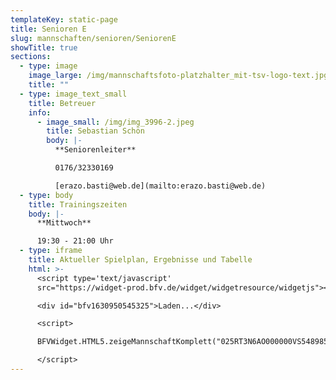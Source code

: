 ```yaml
---
templateKey: static-page
title: Senioren E
slug: mannschaften/senioren/SeniorenE
showTitle: true
sections:
  - type: image
    image_large: /img/mannschaftsfoto-platzhalter_mit-tsv-logo-text.jpg
    title: ""
  - type: image_text_small
    title: Betreuer
    info:
      - image_small: /img/img_3996-2.jpeg
        title: Sebastian Schön
        body: |-
          **Seniorenleiter**

          0176/32330169

          [erazo.basti@web.de](mailto:erazo.basti@web.de)
  - type: body
    title: Trainingszeiten
    body: |-
      **Mittwoch**

      19:30 - 21:00 Uhr
  - type: iframe
    title: Aktueller Spielplan, Ergebnisse und Tabelle
    html: >-
      <script type='text/javascript'
      src="https://widget-prod.bfv.de/widget/widgetresource/widgetjs"></script>

      <div id="bfv1630950545325">Laden...</div>

      <script>

      BFVWidget.HTML5.zeigeMannschaftKomplett("025RT3N6AO000000VS548985VS233PFC", "bfv1630950545325", { height: "600", width: "350", selectedTab:BFVWidget.HTML5.mannschaftTabs.spiele, colorResults: "undefined" , colorNav: "undefined" , colorClubName : "undefined" , backgroundNav: "undefined"});

      </script>
---
```

